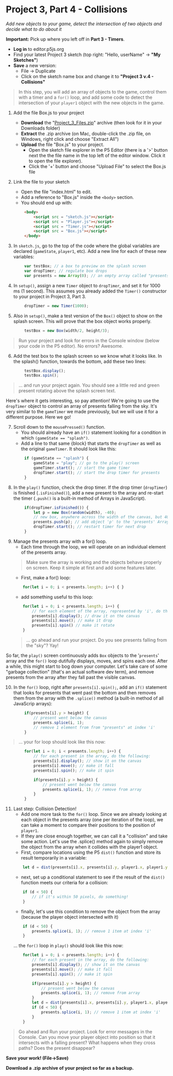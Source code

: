 <link href="../markdown.css" rel="stylesheet"></link> 

# Project 3, Part 4 - Collisions

*Add new objects to your game, detect the intersection of two objects and decide what to do about it*

**Important:** Pick up where you left off in **Part 3 - Timers**. 

* **Log in** to editor.p5js.org
* Find your latest Project 3 sketch (top right: "Hello, userName" -> **"My Sketches"**)
* **Save** a new version:
    * File -> Duplicate
    * Click on the sketch name box and change it to **"Project 3 v.4 - Collisions"**

> In this step, you will add an array of objects to the game, control them with a timer and a `for()` loop, and add some code to detect the intersection of your `player1` object with the new objects in the game.

1. Add the file Box.js to your project
    * **Download** the "<a href = "Project_3_Files.zip">Project_3_Files.zip</a>" archive (then look for it in your Downloads folder)
    * **Extract** the .zip archive (on Mac, double-click the .zip file, on Windows, right click and choose "Extract All")
    * **Upload** the file "Box.js" to your project.
        * Open the sketch file explorer in the P5 Editor (there is a '>' button next the the file name in the top left of the editor window. Click it to open the file explorer).
        * Click the '+' button and choose "Upload File" to select the Box.js file

2. Link the file to your sketch
    * Open the file "index.html" to edit.
    * Add a reference to "Box.js" inside the `<body>` section. 
    * You should end up with:
```html
        <body>
            <script src = "sketch.js"></script>
            <script src = "Player.js"></script>
            <script src = "Timer.js"></script>
            <script src = "Box.js"></script>
        </body>
```

3. In `sketch.js`, go to the top of the code where the global variables are declared (`gameState`, `player1`, etc). Add a new line for each of these new variables:
```javascript
        var testBox; // a box to preview on the splash screen
        var dropTimer; // regulate box drops
        var presents = new Array(0); // an empty array called "presents"
 ```
4. In `setup()`, assign a new `Timer` object to `dropTimer`, and set it for 1000 ms (1 second). This assumes you already added the `Timer()` constructor to your project in Project 3, Part 3.
```javascript
        dropTimer = new Timer(1000);
```

5. Also in `setup()`, make a test version of the `Box()` object to show on the splash screen. This will prove that the box object works properly.
```javascript
        testBox = new Box(width/2, height/3);
```
> Run your project and look for errors in the Console window (below your code in the P5 editor). No errors? Awesome.

6. Add the test box to the splash screen so we know what it looks like. In the splash() function, towards the bottom, add these two lines:
```javascript
        testBox.display();
        testBox.spin();
```
> ... and run your project again. You should see a little red and green present rotating above the splash screen text.

Here's where it gets interesting, so pay attention! We're going to use the `dropTimer` object to control an array of presents falling from the sky. It's very similar to the `gameTimer` we made previously, but we will use it for a different purpose. Here we go!

7. Scroll down to the `mousePressed()` function. 
    * You should already have an `if()` statement looking for a condition in which `(gameState == "splash")`.
    * Add a line to that same {block} that starts the `dropTimer` as well as the original `gameTimer`. It should look like this:
```javascript
        if (gameState == "splash") {
            gameState = "play"; // go to the play() screen
            gameTimer.start(); // start the game timer
            dropTimer.start(); // start the drop timer for presents
        }
```

8. In the `play()` function, check the drop timer. If the drop timer (`dropTimer`) is finished (`.isFinished()`), add a new present to the array and re-start the timer (`.push()` is a built-in method of Arrays in JavaScript).
```javascript
        if(dropTimer.isFinished()) {
            let p = new Box(random(width), -40);
            // new box, anywhere across the width of the canvas, but 40px above the canvas
            presents.push(p); // add object 'p' to the 'presents' Array
            dropTimer.start(); // restart timer for next drop
        }
```

9. Manage the presents array with a for() loop.
    * Each time through the loop, we will operate on an individual element of the presents array.
    > Make sure the array is working and the objects behave properly on screen. Keep it simple at first and add some features later.
    * First, make a for() loop:
    ```javascript
        for(let i = 0; i < presents.length; i++) { }
    ```
    * add something useful to this loop:
    ```javascript
        for(let i = 0; i < presents.length; i++) {
            // for each element of the array, represented by 'i', do the following:
            presents[i].display(); // draw it on the canvas
            presents[i].move(); // make it drop
            presents[i].spin() // make it rotate
        }
    ```
    > ... go ahead and run your project. Do you see presents falling from the "sky"? Yay!

So far, the `play()` screen continuously adds `Box` objects to the '`presents`' array and the `for()` loop dutifully displays, moves, and spins each one. After a while, this might start to bog down your computer. Let's take care of some "garbage collection" (that's an actual software dev term), and remove presents from the array after they fall past the visible canvas.

10. In the `for()` loop, right after `presents[i].spin();`, add an `if()` statement that looks for presents that went past the bottom and then removes them from the array with the `.splice()` method (a built-in method of all JavaScrip arrays):
```javascript
        if(presents[i].y > height) {
            // present went below the canvas
            presents.splice(i, 1);
            // remove 1 element from from "presents" at index 'i'
        }
```
> ... your for loop should look like this now:
```javascript
        for(let i = 0; i < presents.length; i++) { 
            // for each present in the array, do the following:
            presents[i].display(); // show it on the canvas
            presents[i].move(); // make it fall
            presents[i].spin(); // make it spin

            if(presents[i].y > height) {
                // present went below the canvas
                presents.splice(i, 1); // remove from array
            }
        }
```
11. Last step: Collision Detection!
    * Add one more task to the `for()` loop. Since we are already looking at each object in the presents array (one per iteration of the loop), we can take a moment to compare their positions to the position of `player1`.
    * If they are close enough together, we can call it a "collision" and take some action. Let's use the .splice() method again to simply remove the object from the array when it collides with the player1 object.
    * First, compare locations using the P5 `dist()` function and store its result temporarily in a variable:
    ```javascript
        let d = dist(presents[i].x, presents[i].y, player1.x, player1.y);
    ```
    * next, set up a conditional statement to see if the result of the `dist()` function meets our criteria for a collision:
    ```javascript
        if (d < 50) {
            // if it's within 50 pixels, do something!
        }
    ```
    * finally, let's use this condition to remove the object from the array (because the player object intersected with it)
    ```javascript
        if (d < 50) {
            presents.splice(i, 1); // remove 1 item at index 'i'
        }
    ```
    ... the `for()` loop in `play()` should look like this now:
    ```javascript
        for(let i = 0; i < presents.length; i++) { 
            // for each present in the array, do the following:
            presents[i].display(); // show it on the canvas
            presents[i].move(); // make it fall
            presents[i].spin(); // make it spin

            if(presents[i].y > height) {
                // present went below the canvas
                presents.splice(i, 1); // remove from array
            }
            let d = dist(presents[i].x, presents[i].y, player1.x, player1.y);
            if (d < 50) {
                presents.splice(i, 1); // remove 1 item at index 'i'
            }
        }
    ```
> Go ahead and Run your project. Look for error messages in the Console. Can you move your player object into position so that it intersects with a falling present? What happens when they cross paths? Does the present disappear?

**Save your work! (File->Save)**

**Download a .zip archive of your project so far as a backup.**
